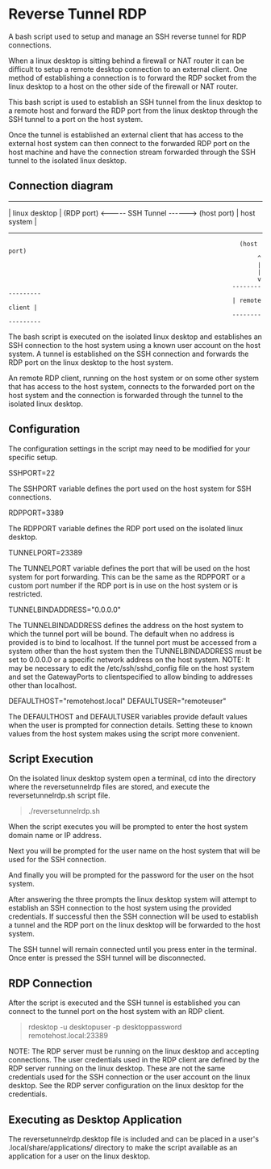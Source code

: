 # Reverse Tunnel RDP

A bash script used to setup and manage an SSH reverse tunnel for RDP connections.

When a linux desktop is sitting behind a firewall or NAT router it can be 
difficult to setup a remote desktop connection to an external client. One method 
of establishing a connection is to forward the RDP socket from the linux 
desktop to a host on the other side of the firewall or NAT router.

This bash script is used to establish an SSH tunnel from the linux desktop to a 
remote host and forward the RDP port from the linux desktop through the SSH 
tunnel to a port on the host system.

Once the tunnel is established an external client that has access to the external 
host system can then connect to the forwarded RDP port on the host machine and 
have the connection stream forwarded through the SSH tunnel to the isolated 
linux desktop.


## Connection diagram

-----------------                                                  ---------------
| linux desktop | (RDP port) <----- SSH Tunnel ------> (host port) | host system |
-----------------                                                  ---------------
                                                                    (host port)
                                                                         ^
                                                                         |
                                                                         |
                                                                         v
                                                                  -----------------
                                                                  | remote client |
                                                                  -----------------

The bash script is executed on the isolated linux desktop and establishes an 
SSH connection to the host system using a known user account on the host system.
A tunnel is established on the SSH connection and forwards the RDP port on the 
linux desktop to the host system.

An remote RDP client, running on the host system or on some other system that 
has access to the host system, connects to the forwarded port on the host 
system and the connection is forwarded through the tunnel to the isolated 
linux desktop.


## Configuration

The configuration settings in the script may need to be modified for your 
specific setup.

SSHPORT=22

The SSHPORT variable defines the port used on the host system for SSH connections.

RDPPORT=3389

The RDPPORT variable defines the RDP port used on the isolated linux desktop.

TUNNELPORT=23389

The TUNNELPORT variable defines the port that will be used on the host system 
for port forwarding. This can be the same as the RDPPORT or a custom port 
number if the RDP port is in use on the host system or is restricted.

TUNNELBINDADDRESS="0.0.0.0"

The TUNNELBINDADDRESS defines the address on the host system to which the 
tunnel port will be bound. The default when no address is provided is to 
bind to localhost. If the tunnel port must be accessed from a system other 
than the host system then the TUNNELBINDADDRESS must be set to 0.0.0.0 or 
a specific network address on the host system. NOTE: It may be necessary 
to edit the /etc/ssh/sshd_config file on the host system and set the 
GatewayPorts to clientspecified to allow binding to addresses other than 
localhost.

DEFAULTHOST="remotehost.local"
DEFAULTUSER="remoteuser"

The DEFAULTHOST and DEFAULTUSER variables provide default values when the 
user is prompted for connection details. Setting these to known values from 
the host system makes using the script more convenient.


## Script Execution

On the isolated linux desktop system open a terminal, cd into the directory 
where the reversetunnelrdp files are stored, and execute the reversetunnelrdp.sh 
script file.

> ./reversetunnelrdp.sh

When the script executes you will be prompted to enter the host system domain 
name or IP address.

Next you will be prompted for the user name on the host system that will be 
used for the SSH connection.

And finally you will be prompted for the password for the user on the hsot 
system.

After answering the three prompts the linux desktop system will attempt to 
establish an SSH connection to the host system using the provided credentials.
If successful then the SSH connection will be used to establish a tunnel and 
the RDP port on the linux desktop will be forwarded to the host system.

The SSH tunnel will remain connected until you press enter in the terminal.
Once enter is pressed the SSH tunnel will be disconnected.


## RDP Connection

After the script is executed and the SSH tunnel is established you can 
connect to the tunnel port on the host system with an RDP client.

> rdesktop -u desktopuser -p desktoppassword remotehost.local:23389

NOTE: The RDP server must be running on the linux desktop and accepting 
connections. The user credentials used in the RDP client are defined by 
the RDP server running on the linux desktop. These are not the same 
credentials used for the SSH connection or the user account on the 
linux desktop. See the RDP server configuration on the linux desktop 
for the credentials.


## Executing as Desktop Application

The reversetunnelrdp.desktop file is included and can be placed in a 
user's .local/share/applications/ directory to make the script 
available as an application for a user on the linux desktop.
